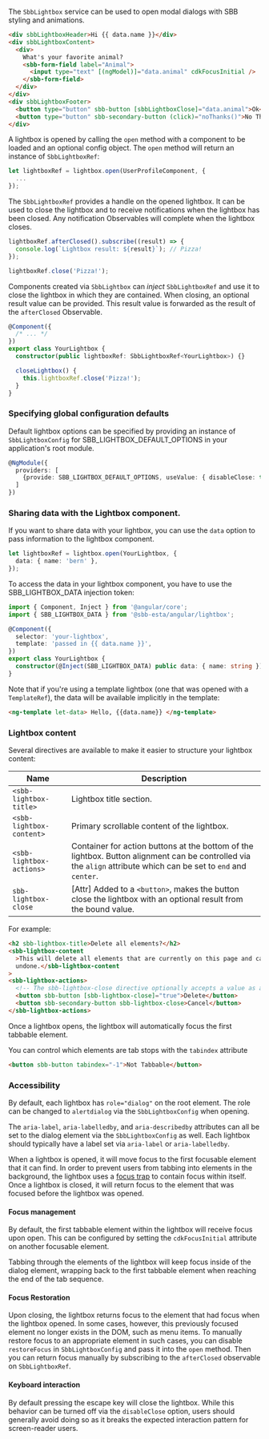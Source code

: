 The `SbbLightbox` service can be used to open modal dialogs with SBB styling and animations.

```html
<div sbbLightboxHeader>Hi {{ data.name }}</div>
<div sbbLightboxContent>
  <div>
    What's your favorite animal?
    <sbb-form-field label="Animal">
      <input type="text" [(ngModel)]="data.animal" cdkFocusInitial />
    </sbb-form-field>
  </div>
</div>
<div sbbLightboxFooter>
  <button type="button" sbb-button [sbbLightboxClose]="data.animal">Ok</button>
  <button type="button" sbb-secondary-button (click)="noThanks()">No Thanks</button>
</div>
```

A lightbox is opened by calling the `open` method with a component to be loaded and an optional
config object. The `open` method will return an instance of `SbbLightboxRef`:

```ts
let lightboxRef = lightbox.open(UserProfileComponent, {
  ...
});
```

The `SbbLightboxRef` provides a handle on the opened lightbox. It can be used to close the lightbox and to
receive notifications when the lightbox has been closed. Any notification Observables will complete when the lightbox closes.

```ts
lightboxRef.afterClosed().subscribe((result) => {
  console.log(`Lightbox result: ${result}`); // Pizza!
});

lightboxRef.close('Pizza!');
```

Components created via `SbbLightbox` can _inject_ `SbbLightboxRef` and use it to close the lightbox
in which they are contained. When closing, an optional result value can be provided. This result
value is forwarded as the result of the `afterClosed` Observable.

```ts
@Component({
  /* ... */
})
export class YourLightbox {
  constructor(public lightboxRef: SbbLightboxRef<YourLightbox>) {}

  closeLightbox() {
    this.lightboxRef.close('Pizza!');
  }
}
```

### Specifying global configuration defaults

Default lightbox options can be specified by providing an instance of `SbbLightboxConfig` for
SBB_LIGHTBOX_DEFAULT_OPTIONS in your application's root module.

```ts
@NgModule({
  providers: [
    {provide: SBB_LIGHTBOX_DEFAULT_OPTIONS, useValue: { disableClose: true }}
  ]
})
```

### Sharing data with the Lightbox component.

If you want to share data with your lightbox, you can use the `data`
option to pass information to the lightbox component.

```ts
let lightboxRef = lightbox.open(YourLightbox, {
  data: { name: 'bern' },
});
```

To access the data in your lightbox component, you have to use the SBB_LIGHTBOX_DATA injection token:

```ts
import { Component, Inject } from '@angular/core';
import { SBB_LIGHTBOX_DATA } from '@sbb-esta/angular/lightbox';

@Component({
  selector: 'your-lightbox',
  template: 'passed in {{ data.name }}',
})
export class YourLightbox {
  constructor(@Inject(SBB_LIGHTBOX_DATA) public data: { name: string }) {}
}
```

Note that if you're using a template lightbox (one that was opened with a `TemplateRef`), the data
will be available implicitly in the template:

```html
<ng-template let-data> Hello, {{data.name}} </ng-template>
```

### Lightbox content

Several directives are available to make it easier to structure your lightbox content:

| Name                     | Description                                                                                                                                                      |
| ------------------------ | ---------------------------------------------------------------------------------------------------------------------------------------------------------------- |
| `<sbb-lightbox-title>`   | Lightbox title section.                                                                                                                                          |
| `<sbb-lightbox-content>` | Primary scrollable content of the lightbox.                                                                                                                      |
| `<sbb-lightbox-actions>` | Container for action buttons at the bottom of the lightbox. Button alignment can be controlled via the `align` attribute which can be set to `end` and `center`. |
| `sbb-lightbox-close`     | \[Attr] Added to a `<button>`, makes the button close the lightbox with an optional result from the bound value.                                                 |

For example:

```html
<h2 sbb-lightbox-title>Delete all elements?</h2>
<sbb-lightbox-content
  >This will delete all elements that are currently on this page and cannot be
  undone.</sbb-lightbox-content
>
<sbb-lightbox-actions>
  <!-- The sbb-lightbox-close directive optionally accepts a value as a result for the lightbox. -->
  <button sbb-button [sbb-lightbox-close]="true">Delete</button>
  <button sbb-secondary-button sbb-lightbox-close>Cancel</button>
</sbb-lightbox-actions>
```

Once a lightbox opens, the lightbox will automatically focus the first tabbable element.

You can control which elements are tab stops with the `tabindex` attribute

```html
<button sbb-button tabindex="-1">Not Tabbable</button>
```

### Accessibility

By default, each lightbox has `role="dialog"` on the root element. The role can be changed to
`alertdialog` via the `SbbLightboxConfig` when opening.

The `aria-label`, `aria-labelledby`, and `aria-describedby` attributes can all be set to the
dialog element via the `SbbLightboxConfig` as well. Each lightbox should typically have a label
set via `aria-label` or `aria-labelledby`.

When a lightbox is opened, it will move focus to the first focusable element that it can find. In
order to prevent users from tabbing into elements in the background, the lightbox uses
a [focus trap](https://sbberial.angular.io/cdk/a11y/overview#focustrap) to contain focus
within itself. Once a lightbox is closed, it will return focus to the element that was focused
before the lightbox was opened.

#### Focus management

By default, the first tabbable element within the lightbox will receive focus upon open. This can
be configured by setting the `cdkFocusInitial` attribute on another focusable element.

Tabbing through the elements of the lightbox will keep focus inside of the dialog element,
wrapping back to the first tabbable element when reaching the end of the tab sequence.

#### Focus Restoration

Upon closing, the lightbox returns focus to the element that had focus when the lightbox opened.
In some cases, however, this previously focused element no longer exists in the DOM, such as
menu items. To manually restore focus to an appropriate element in such cases, you can disable
`restoreFocus` in `SbbLightboxConfig` and pass it into the `open` method.
Then you can return focus manually by subscribing to the `afterClosed` observable on `SbbLightboxRef`.

#### Keyboard interaction

By default pressing the escape key will close the lightbox. While this behavior can
be turned off via the `disableClose` option, users should generally avoid doing so
as it breaks the expected interaction pattern for screen-reader users.
